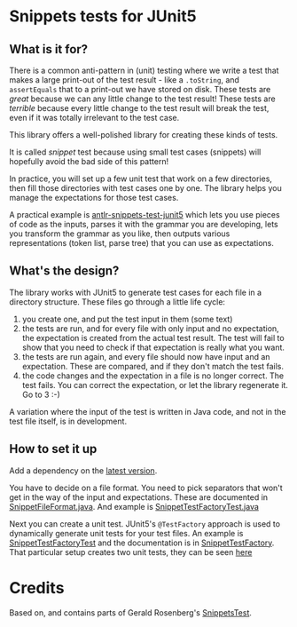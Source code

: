 Snippets tests for JUnit5
=====================

What is it for?
---------------------
There is a common anti-pattern in (unit) testing where we write a test that makes a large print-out of the test result -
like a `.toString`, and `assertEquals` that to a print-out we have stored on disk. These tests are *great* because we
can any little change to the test result!
These tests are *terrible* because every little change to the test result will break the test, even if it was totally
irrelevant to the test case.

This library offers a well-polished library for creating these kinds of tests.

It is called *snippet* test because using small test cases (snippets) will hopefully avoid the bad side of this pattern!

In practice, you will set up a few unit test that work on a few directories, then fill those directories with test cases
one by one. The library helps you manage the expectations for those test cases.

A practical example is [antlr-snippets-test-junit5](https://github.com/laamella-gad/antlr-snippets-test-junit5) which
lets you use pieces of code as the inputs, parses it with the grammar you are developing, lets you transform the grammar
as you like, then outputs various representations (token list, parse tree) that you can use as expectations.

What's the design?
--------------------------
The library works with JUnit5 to generate test cases for each file in a directory structure. These files go through a
little life cycle:

1. you create one, and put the test input in them (some text)
2. the tests are run, and for every file with only input and no expectation, the expectation is created from the actual
   test result. The test will fail to show that you need to check if that expectation is really what you want.
3. the tests are run again, and every file should now have input and an expectation. These are compared, and if they
   don't match the test fails.
4. the code changes and the expectation in a file is no longer correct. The test fails. You can correct the expectation,
   or let the library regenerate it. Go to 3 :-)

A variation where the input of the test is written in Java code, and not in the test file itself, is in development.

How to set it up
----------------------
Add a dependency on the [latest version](https://search.maven.org/search?q=a:snippets-test-junit5).

You have to decide on a file format. You need to pick separators that won't get in the way of the input and
expectations. These are documented
in [SnippetFileFormat.java](src/main/java/com/laamella/snippets_test_junit5/SnippetFileFormat.java). And example
is [SnippetTestFactoryTest.java](https://github.com/laamella-gad/snippets-test-junit5/blob/master/src/test/java/com/laamella/snippets_test_junit5/SnippetTestFactoryTest.java)

Next you can create a unit test. JUnit5's `@TestFactory` approach is used to dynamically generate unit tests for your
test files. An example
is [SnippetTestFactoryTest](src/test/java/com/laamella/snippets_test_junit5/SnippetTestFactoryTest.java) and the
documentation is in [SnippetTestFactory](src/main/java/com/laamella/snippets_test_junit5/SnippetTestFactory.java). That
particular setup creates two unit tests, they can be seen [here](src/test/resources/test1)

Credits
=======
Based on, and contains parts of Gerald Rosenberg's [SnippetsTest](https://github.com/grosenberg/SnippetsTest).